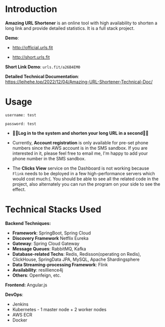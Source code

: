 # Introduction

**Amazing URL Shortener** is an online tool with high availability to shorten a long link and provide detailed statistics. It is a full stack project.

**Demo**: 

- http://official.urls.fit

- http://short.urls.fit

**Short Link Demo**: `urls.fit/a26B4EM0`

**Detailed Technical Documentation**: https://leihehe.top/2022/12/04/Amazing-URL-Shortener-Technical-Doc/

# Usage

`username: test`

`password: test`

- 🌟🌟**Log in to the system and shorten your long URL in a second**🌟🌟
- Currently, **Account registration** is only available for pre-set phone numbers since the AWS account is in the SMS sandbox. If you are interested in it, please feel free to email me, I'm happy to add your phone number in the SMS sandbox. 

- The **Clicks View** service on the Dashboard is not working because `Flink` needs to be deployed in a few high-performance servers which would cost much:(. You should be able to see all the related code in the project, also alternately you can run the program on your side to see the effect.

# Technical Stacks Used

**Backend Techniques:** 

- **Framework**: SpringBoot, Spring Cloud
- **Discovery Framework** Netflix Eureka
- **Gateway**: Spring Cloud Gateway
- **Message Queues**: RabbitMQ, Kafka
- **Database-related Techs**: Redis, Redisson(operating on Redis), ClickHouse, SpringData JPA, MySQL,  Apache Shardingsphere
- **Data Streaming-processing Framework**: Flink
- **Availability**: resillience4j
- **Others**: Openfeign, etc.

**Frontend:** Angular.js

**DevOps**:

- Jenkins
- Kubernetes - 1 master node + 2 worker nodes
- AWS ECR
- Docker